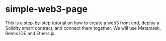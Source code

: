 # simple-web3-page
This is a step-by-step tutorial on how to create a web3 front end, deploy a Solidity smart contract, and connect them together. We will use Metamask, Remix IDE and Ethers.js.
